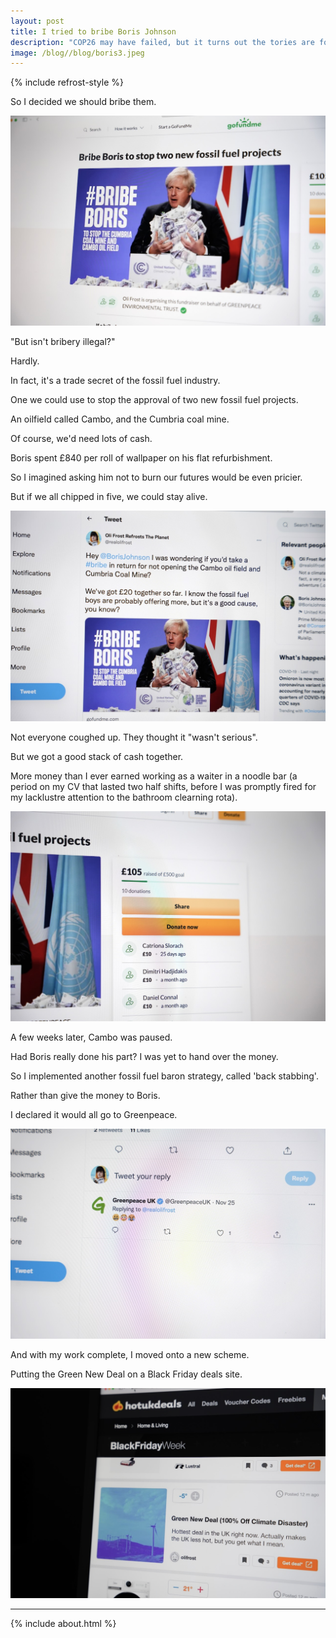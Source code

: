 ```yaml
---
layout: post
title: I tried to bribe Boris Johnson
description: "COP26 may have failed, but it turns out the tories are for sale."
image: /blog//blog/boris3.jpeg
---
```


{% include refrost-style %}

So I decided we should bribe them.

![](/blog/boris3.jpeg)

"But isn't bribery illegal?"

Hardly.

In fact, it's a trade secret of the fossil fuel industry.

One we could use to stop the approval of two new fossil fuel projects.

An oilfield called Cambo, and the Cumbria coal mine.

Of course, we'd need lots of cash.

Boris spent £840 per roll of wallpaper on his flat refurbishment.

So I imagined asking him not to burn our futures would be even pricier.

But if we all chipped in five, we could stay alive.

![](/blog/boris1.jpeg)

Not everyone coughed up. They thought it "wasn't serious".

But we got a good stack of cash together.

More money than I ever earned working as a waiter in a noodle bar (a period on my CV that lasted two half shifts, before I was promptly fired for my lacklustre attention to the bathroom clearning rota).

![](/blog/boris2.jpeg)

A few weeks later, Cambo was paused.

Had Boris really done his part? I was yet to hand over the money.

So I implemented another fossil fuel baron strategy, called 'back stabbing'.

Rather than give the money to Boris.

I declared it would all go to Greenpeace.

![](/blog/boris4.jpeg)

And with my work complete, I moved onto a new scheme.	

Putting the Green New Deal on a Black Friday deals site.

![](/blog/blackfridaygreennewdeal.jpeg)


---

{% include about.html %}
